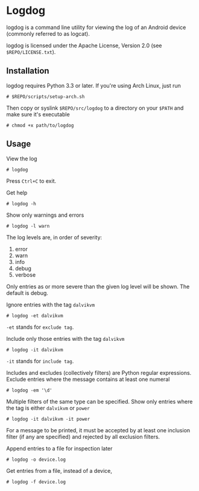 Logdog
======

logdog is a command line utility for viewing the log of an Android device
(commonly referred to as logcat).

logdog is licensed under the Apache License, Version 2.0 (see
`$REPO/LICENSE.txt`).

Installation
------------

logdog requires Python 3.3 or later. If you're using Arch Linux, just run

    # $REPO/scripts/setup-arch.sh

Then copy or syslink `$REPO/src/logdog` to a directory on your `$PATH` and
make sure it's executable

    # chmod +x path/to/logdog

Usage
-----

View the log

    # logdog

Press `Ctrl+C` to exit.

Get help

    # logdog -h

Show only warnings and errors

    # logdog -l warn

The log levels are, in order of severity:

1. error
2. warn
3. info
4. debug
5. verbose

Only entries as or more severe than the given log level will be shown. The
default is debug.

Ignore entries with the tag `dalvikvm`

    # logdog -et dalvikvm

`-et` stands for `exclude tag`.

Include only those entries with the tag `dalvikvm`

    # logdog -it dalvikvm

`-it` stands for `include tag`.

Includes and excludes (collectively filters) are Python regular expressions.
Exclude entries where the message contains at least one numeral

    # logdog -em '\d'

Multiple filters of the same type can be specified. Show only entries where the
tag is either `dalvikvm` or `power`

    # logdog -it dalvikvm -it power

For a message to be printed, it must be accepted by at least one inclusion
filter (if any are specified) and rejected by all exclusion filters.

Append entries to a file for inspection later

    # logdog -o device.log

Get entries from a file, instead of a device,

    # logdog -f device.log

